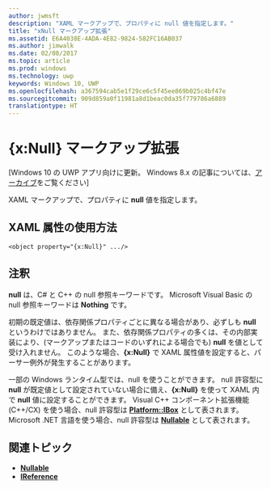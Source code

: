 ```yaml
---
author: jwmsft
description: "XAML マークアップで、プロパティに null 値を指定します。"
title: "xNull マークアップ拡張"
ms.assetid: E6A4038E-4ADA-4E82-9824-582FC16AB037
ms.author: jimwalk
ms.date: 02/08/2017
ms.topic: article
ms.prod: windows
ms.technology: uwp
keywords: Windows 10, UWP
ms.openlocfilehash: a367594cab5e1f29ce6c5f45ee869b025c4bf47e
ms.sourcegitcommit: 909d859a0f11981a8d1beac0da35f779786a6889
translationtype: HT
---
```

# <a name="xnull-markup-extension"></a>{x:Null} マークアップ拡張

\[Windows 10 の UWP アプリ向けに更新。 Windows 8.x の記事については、[アーカイブ](http://go.microsoft.com/fwlink/p/?linkid=619132)をご覧ください\]

XAML マークアップで、プロパティに **null** 値を指定します。

## <a name="xaml-attribute-usage"></a>XAML 属性の使用方法

``` syntax
<object property="{x:Null}" .../>
```

## <a name="remarks"></a>注釈

**null** は、C# と C++ の null 参照キーワードです。 Microsoft Visual Basic の null 参照キーワードは **Nothing** です。

初期の既定値は、依存関係プロパティごとに異なる場合があり、必ずしも **null** というわけではありません。 また、依存関係プロパティの多くは、その内部実装により、(マークアップまたはコードのいずれによる場合でも) **null** を値として受け入れません。 このような場合、**{x:Null}** で XAML 属性値を設定すると、パーサー例外が発生することがあります。

一部の Windows ランタイム型では、null を使うことができます。 null 許容型に **null** が既定値として設定されていない場合に備え、**{x:Null}** を使って XAML 内で **null** 値に設定することができます。 Visual C++ コンポーネント拡張機能 (C++/CX) を使う場合、null 許容型は [**Platform::IBox<T>**](https://msdn.microsoft.com/library/windows/apps/xaml/jj606120.aspx) として表されます。 Microsoft .NET 言語を使う場合、null 許容型は [**Nullable<T>**](https://msdn.microsoft.com/library/windows/apps/xaml/b3h38hb0.aspx) として表されます。

## <a name="related-topics"></a>関連トピック

* [**Nullable<T>**](https://msdn.microsoft.com/library/windows/apps/xaml/b3h38hb0.aspx)
* [**IReference<T>**](https://msdn.microsoft.com/library/windows/apps/br225864)
 

